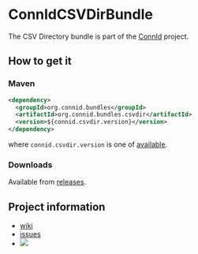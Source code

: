 ConnIdCSVDirBundle
==============

The CSV Directory bundle is part of the [ConnId](http://connid.tirasa.net) project.

## How to get it

### Maven

```XML
<dependency>
  <groupId>org.connid.bundles</groupId>
  <artifactId>org.connid.bundles.csvdir</artifactId>
  <version>${connid.csvdir.version}</version>
</dependency>
```

where `connid.csvdir.version` is one of [available](http://repo1.maven.org/maven2/org/connid/bundles/org.connid.bundles.csvdir/).

### Downloads

Available from [releases](https://github.com/Tirasa/ConnIdCSVDirBundle/releases).

## Project information

 * [wiki](https://connid.atlassian.net/wiki/display/BASE/CSV+Directory)
 * [issues](https://connid.atlassian.net/browse/CSVDIR)
 * <a href="https://travis-ci.org/Tirasa/ConnIdCSVDirBundle"><img src="https://api.travis-ci.org/Tirasa/ConnIdCSVDirBundle.png"/></a>
